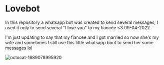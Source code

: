 # Lovebot
In this repository a whatsapp bot was created to send several messages, I used it only to send several "I love you" to my fiancée <3  09-04-2022


I'm just updating to say that my fiancee and I got married so now she's my wife and sometimes I still use this little whatsapp boot to send her some messages lol


![octocat-1689078995920](https://github.com/MMVonnSeek/Lovebot/assets/89359847/f3a68c7b-4eea-4d99-952b-fb76d04ae99d)
